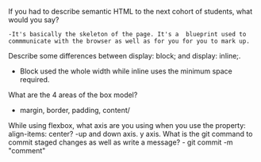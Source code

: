 If you had to describe semantic HTML to the next cohort of students, what would you say?

    -It's basically the skeleton of the page. It's a  blueprint used to commmunicate with the browser as well as for you for you to mark up. 

Describe some differences between display: block; and display: inline;.
  - Block used the whole width while inline uses the minimum space required.

What are the 4 areas of the box model?
  - margin, border, padding, content/ 

While using flexbox, what axis are you using when you use the property: align-items: center?
    -up and down axis. y axis.
What is the git command to commit staged changes as well as write a message?
    - git commit -m "comment"
